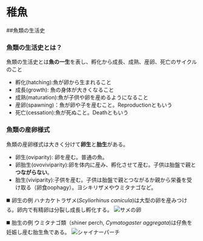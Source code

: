 # 稚魚

##魚類の生活史

### 魚類の生活史とは？

魚類の生活史とは**魚の一生**を表し、孵化から成長、成熟、産卵、死亡のサイクルのこと

 - 孵化(hatching):魚が卵から生まれること
 - 成長(growth): 魚の身体が大きくなること
 - 成熟(maturation):魚が子供や卵を産めるようになること
 - 産卵(spawning)：魚が卵や子を産むこと。Reproductionともいう
 - 死亡(cessation):魚が死ぬこと。Deathともいう


### 魚類の産卵様式

魚類の産卵様式は大きく分けて**卵生**と**胎生**がある。

 - 卵生(oviparity): 卵を産む。普通の魚。
 - 卵胎生(ovoviviparity):卵を体内に産み、孵化させて産む。子供は胎盤で親と**つながらない**。
 - 胎生(viviparity):子供を産む。子供は胎盤で親とつながるか親から栄養を受け取る（卵食oophagy）。ヨシキリザメやウミタナゴなど。

:black_medium_square: 卵生の例
ハナカケトラザメ(*Scyliorhinus canicula*)は大型の卵を産みつける。卵内で有精卵は分裂し成長し孵化する。
![サメの卵](https://upload.wikimedia.org/wikipedia/commons/5/57/Scyliorhinus_canicula_foetus_in_an_egg.jpg)

:black_medium_square: 胎生の例
ウミタナゴ類（shiner perch, *Cymatogaster aggregata*)は仔魚を妊娠し産む胎生魚である。
![シャイナーパーチ](https://upload.wikimedia.org/wikipedia/commons/6/68/Cymatogaster_aggregata_female.jpg)
